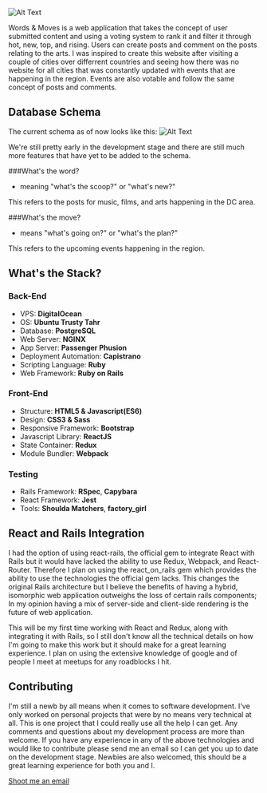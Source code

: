 ![Alt Text](http://i.imgur.com/pBy724o.png)

Words & Moves is a web application that takes the concept of user submitted content and using a voting system to rank it and filter it through hot, new, top, and rising. Users can create posts and comment on the posts relating to the arts. I was inspired to create this website after visiting a couple of cities over differrent countries and seeing how there was no website for all cities that was constantly updated with events that are happening in the region. Events are also votable and follow the same concept of posts and comments.

## Database Schema

The current schema as of now looks like this:
![Alt Text](http://i.imgur.com/rBCsQua.png)

We're still pretty early in the development stage and there are still much more features that have yet to be added to the schema.

###What's the word?

* meaning "what's the scoop?" or "what's new?"

This refers to the posts for music, films, and arts happening in the DC area.

###What's the move?

* means "what's going on?" or "what's the plan?"

This refers to the upcoming events happening in the region.

## What's the Stack?


### Back-End

* VPS: **DigitalOcean**
* OS: **Ubuntu Trusty Tahr**
* Database: **PostgreSQL**
* Web Server: **NGINX**
* App Server: **Passenger Phusion**
* Deployment Automation: **Capistrano**
* Scripting Language: **Ruby**
* Web Framework: **Ruby on Rails**

### Front-End

* Structure: **HTML5 & Javascript(ES6)**
* Design: **CSS3 & Sass**
* Responsive Framework: **Bootstrap**
* Javascript Library: **ReactJS**
* State Container: **Redux**
* Module Bundler: **Webpack**

### Testing

* Rails Framework: **RSpec**, **Capybara**
* React Framework: **Jest**
* Tools: **Shoulda Matchers**, **factory_girl**

## React and Rails Integration

I had the option of using react-rails, the official gem to integrate React with Rails but it would have lacked the ability to use Redux, Webpack, and React-Router. Therefore I plan on using the react\_on_rails gem which provides the ability to use the technologies the official gem lacks. This changes the original Rails architecture but I believe the benefits of having a hybrid, isomorphic web application outweighs the loss of certain rails components; In my opinion having a mix of server-side and client-side rendering is the future of web application.

This will be my first time working with React and Redux, along with integrating it with Rails, so I still don't know all the technical details on how I'm going to make this work but it should make for a great learning experience. I plan on using the extensive knowledge of google and of people I meet at meetups for any roadblocks I hit.

## Contributing

I'm still a newb by all means when it comes to software development. I've only worked on personal projects that were by no means very technical at all. This is one project that I could really use all the help I can get. Any comments and questions about my development process are more than welcome. If you have any experience in any of the above technologies and would like to contribute please send me an email so I can get you up to date on the development stage. Newbies are also welcomed, this should be a great learning experience for both you and I.

[Shoot me an email](mailto:me@devinosor.io)
